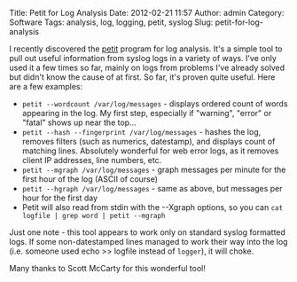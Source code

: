 Title: Petit for Log Analysis
Date: 2012-02-21 11:57
Author: admin
Category: Software
Tags: analysis, log, logging, petit, syslog
Slug: petit-for-log-analysis

I recently discovered the
[petit](http://crunchtools.com/software/petit/) program for log
analysis. It's a simple tool to pull out useful information from syslog
logs in a variety of ways. I've only used it a few times so far, mainly
on logs from problems I've already solved but didn't know the cause of
at first. So far, it's proven quite useful. Here are a few examples:

-   `petit --wordcount /var/log/messages` - displays ordered count of
    words appearing in the log. My first step, especially if "warning",
    "error" or "fatal" shows up near the top...
-   `petit --hash --fingerprint /var/log/messages` - hashes the log,
    removes filters (such as numerics, datestamp), and displays count of
    matching lines. Absolutely wonderful for web error logs, as it
    removes client IP addresses, line numbers, etc.
-   `petit --mgraph /var/log/messages` - graph messages per minute for
    the first hour of the log (ASCII of course)
-   `petit --hgraph /var/log/messages` - same as above, but messages per
    hour for the first day
-   Petit will also read from stdin with the --Xgraph options, so you
    can `cat logfile | grep word | petit --mgraph`

Just one note - this tool appears to work only on standard syslog
formatted logs. If some non-datestamped lines managed to work their way
into the log (i.e. someone used echo \>\> logfile instead of `logger`),
it will choke.

Many thanks to Scott McCarty for this wonderful tool!</a>
